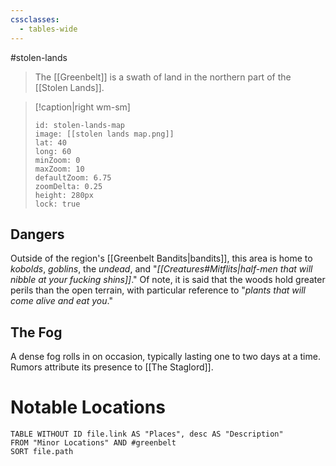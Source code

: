 ```yaml
---
cssclasses:
  - tables-wide
---
```

#stolen-lands
>The [[Greenbelt]] is a swath of land in the northern part of the [[Stolen Lands]]. 

> [!caption|right wm-sm]
>```leaflet
>id: stolen-lands-map
>image: [[stolen lands map.png]]
>lat: 40
>long: 60
>minZoom: 0
>maxZoom: 10
>defaultZoom: 6.75
>zoomDelta: 0.25
>height: 280px
>lock: true
>```

## Dangers
Outside of the region's [[Greenbelt Bandits|bandits]], this area is home to *kobolds*, *goblins*, the *undead*, and "*[[Creatures#Mitflits|half-men that will nibble at your fucking shins]]*." Of note, it is said that the woods hold greater perils than the open terrain, with particular reference to "*plants that will come alive and eat you*."

## The Fog
A dense fog rolls in on occasion, typically lasting one to two days at a time. Rumors attribute its presence to [[The Staglord]].

# Notable Locations
```dataview
TABLE WITHOUT ID file.link AS "Places", desc AS "Description"
FROM "Minor Locations" AND #greenbelt
SORT file.path
```